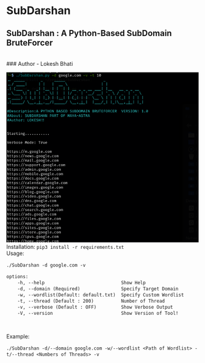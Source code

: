 # SubDarshan
## SubDarshan : A Python-Based SubDomain BruteForcer
<br>
### Author - Lokesh Bhati

![](/img/image.png)
<br>
Installation:
```pip3 install -r requirements.txt```
<br>
Usage:
```
./SubDarshan -d google.com -v
```
```
options:
    -h, --help                            Show Help
    -d, --domain (Required)               Specify Target Domain
    -w, --wordlist(Default: default.txt)  Specify Custom Wordlist
    -t, --thread (Default : 200)          Number of Thread
    -v, --verbose (Default : OFF)         Show Verbose Output
    -V, --version                         Show Version of Tool!
```
<br>

Example:

```
./SubDarshan -d/--domain google.com -w/--wordlist <Path of Wordlist> -t/--thread <Numbers of Threads> -v 
```

